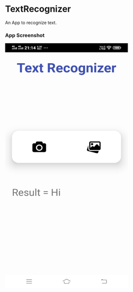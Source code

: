 # TextRecognizer
An App to recognize text.


### App Screenshot
<img src="screenshot.jpg" width="400" height="800">

